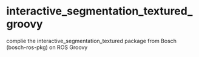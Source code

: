 interactive_segmentation_textured_groovy
========================================

complie the interactive_segmentation_textured package from Bosch (bosch-ros-pkg) on ROS Groovy
